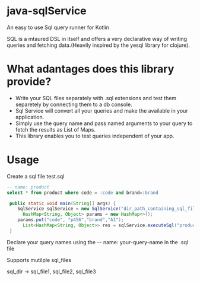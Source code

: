 # java-sqlService
An easy to use Sql query runner for Kotlin

SQL is a mtaured DSL in itself and offers a very declarative way of writing queries and fetching data.(Heavily inspired by 
the yesql library for clojure).

# What adantages does this library provide?
* Write your SQL files separately with .sql extensions and test them separetely by connecting them to a db console.
* Sql Service will convert all your queries and make the available in your application.
* Simply use the query name and pass named arguments to your query to fetch the results as List of Maps.
* This library enables you to test queries independent of your app.

# Usage
Create a sql file test.sql
``` sql
-- name: product
select * from product where code = :code and brand=:brand
```
```java
 public static void main(String[] args) {
    SqlService sqlService = new SqlService("dir_path_containing_sql_files") 
	  HashMap<String, Object> params = new HashMap<>();
    params.put("code", "p456","brand","A1");
	  List<HashMap<String, Object>> res = sqlService.executeSql("product",params);
 }
```
Declare your query names using the -- name: your-query-name in the .sql file

Supports mutilple sql_files

sql_dir -> sql_file1,
           sql_file2,
           sql_file3



